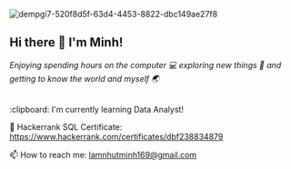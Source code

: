 ![dempgi7-520f8d5f-63d4-4453-8822-dbc149ae27f8](https://github.com/user-attachments/assets/e8e52f3c-4ed9-4ddc-beea-ba30bb970ef4)

## Hi there 👋 I'm Minh!
*Enjoying spending hours on the computer :computer: exploring new things :high_brightness: and getting to know the world and myself :earth_asia:*

<br/>
:clipboard: I'm currently learning Data Analyst!

:bookmark: Hackerrank SQL Certificate: https://www.hackerrank.com/certificates/dbf238834879


📫 How to reach me: lamnhutminh169@gmail.com


<!--
**miinhlaam/miinhlaam** is a ✨ _special_ ✨ repository because its `README.md` (this file) appears on your GitHub profile.

Here are some ideas to get you started:

- 🔭 I’m currently working on ...
- 🌱 I’m currently learning ...
- 👯 I’m looking to collaborate on ...
- 🤔 I’m looking for help with ...
- 💬 Ask me about ...
- 📫 How to reach me: ...
- 😄 Pronouns: ...
- ⚡ Fun fact: ...
-->
